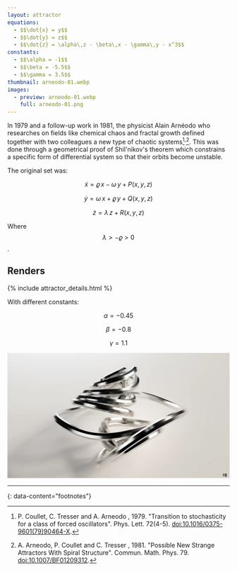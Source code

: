 ```yaml
---
layout: attractor
equations:
  - $$\dot{x} = y$$
  - $$\dot{y} = z$$
  - $$\dot{z} = \alpha\,z - \beta\,x - \gamma\,y - x^3$$
constants:
  - $$\alpha = -1$$
  - $$\beta = -5.5$$
  - $$\gamma = 3.5$$
thumbnail: arneodo-01.webp
images:
  - preview: arneodo-01.webp
    full: arneodo-01.png
---
```

In 1979 and a follow-up work in 1981, the physicist Alain Arnéodo who researches on fields like chemical chaos and fractal growth defined together with two colleagues a new type of chaotic systems[^original-paper]<sup>,</sup>[^later-paper].
This was done through a geometrical proof of Shil'nikov's theorem which constrains a specific form of differential system so that their orbits become unstable.

The original set was:

$$\dot{x} = \varrho\,x - \omega\,y + P(x,y,z)$$

$$\dot{y} = \omega\,x + \varrho\,y + Q(x,y,z)$$

$$\dot{z} = \lambda\,z + R(x,y,z)$$

Where $$\lambda > -\varrho > 0$$.

## Renders

{% include attractor_details.html %}


With different constants:

$$\alpha = -0.45$$

$$\beta = -0.8$$

$$\gamma = 1.1$$

<p><a href="/assets/images/attractors/arneodo-02.png" target="_blank">
  <img src="/assets/images/attractors/arneodo-02.webp" loading="lazy" alt="Arneodo"/>
</a></p>

---
{: data-content="footnotes"}

[^original-paper]: P. Coullet, C. Tresser and A. Arneodo , 1979. \"Transition to stochasticity for a class of forced oscillators\". Phys. Lett. 72(4-5). [doi:10.1016/0375-9601(79)90464-X](https://doi.org/10.1016/0375-9601(79)90464-X).

[^later-paper]: A. Arneodo, P. Coullet and C. Tresser , 1981. \"Possible New Strange Attractors With Spiral Structure\". Commun. Math. Phys. 79. [doi:10.1007/BF01209312](https://doi.org/10.1007/BF01209312).
